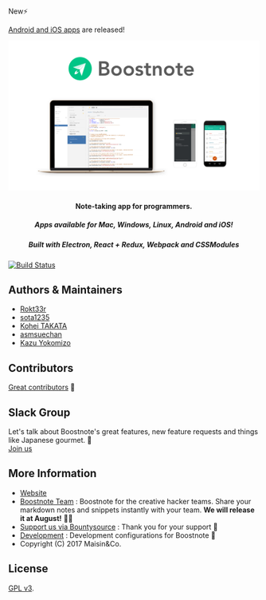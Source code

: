New:zap:

[Android and iOS apps](https://github.com/BoostIO/Boostnote-mobile) are released!

![Boostnote app screenshot](./resources/repository/top.png)

<h4 align="center">Note-taking app for programmers. </h4>
<h5 align="center">Apps available for Mac, Windows, Linux, Android and iOS!</h5>
<h5 align="center">Built with Electron, React + Redux, Webpack and CSSModules</h5>

[![Build Status](https://travis-ci.org/BoostIO/Boostnote.svg?branch=master)](https://travis-ci.org/BoostIO/Boostnote)

## Authors & Maintainers
- [Rokt33r](https://github.com/rokt33r)
- [sota1235](https://github.com/sota1235)
- [Kohei TAKATA](https://github.com/kohei-takata)
- [asmsuechan](https://github.com/asmsuechan)
- [Kazu Yokomizo](https://github.com/kazup01)

## Contributors
[Great contributors](https://github.com/BoostIO/Boostnote/graphs/contributors) :tada:

## Slack Group
Let's talk about Boostnote's great features, new feature requests and things like Japanese gourmet. 🍣 <br>
[Join us](https://join.slack.com/t/boostnote-group/shared_invite/MjMxMDA0MjYxNzkzLTE1MDM2MjIyMjctZmNlNTMyZGJhZA)

## More Information
* [Website](https://boostnote.io)
* [Boostnote Team](https://boostnote.io/team/) : Boostnote for the creative hacker teams. Share your markdown notes and snippets instantly with your team. **We will release it at August!** 🏃💨
* [Support us via Bountysource](https://salt.bountysource.com/teams/boostnote) : Thank you for your support 🎉
* [Development](https://github.com/BoostIO/Boostnote/blob/master/docs/build.md) : Development configurations for Boostnote 🚀
* Copyright (C) 2017 Maisin&Co.

## License

[GPL v3](./LICENSE).
